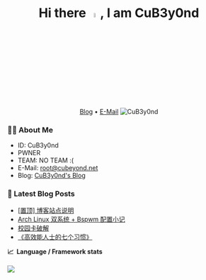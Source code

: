 <h1 align="center" >Hi there <a href="https://www.gautamkrishnar.com/"><img src="https://media.giphy.com/media/hvRJCLFzcasrR4ia7z/giphy.gif" width="5%"></a>, I am CuB3y0nd</h1>

<p align="center">
  <a href="https://www.cubeyond.net/">Blog</a> •
  <a href="mailto:root@cubeyond.net">E-Mail</a>
  <img
    src="https://komarev.com/ghpvc/?username=CuB3y0nd"
    alt="CuB3y0nd"
  />
</p>

<h3 align="left">👨‍💻 About Me</h3>

- ID: CuB3y0nd
- PWNER
- TEAM: NO TEAM :(
- E-Mail: [root@cubeyond.net](mailto:root@cubeyond.net)
- Blog: [CuB3y0nd's Blog](https://www.cubeyond.net/)

<h3 align="left">📝 Latest Blog Posts</h3>

<!-- BLOG-POST-LIST:START -->
- [[置顶] 博客站点说明](https://www.cubeyond.net/announcement-about-my-blog/)
- [Arch Linux 双系统 + Bspwm 配置小记](https://www.cubeyond.net/archlinux-dualboot-and-bspwm-configure/)
- [校园卡破解](https://www.cubeyond.net/ic-card-replay-attack/)
- [《高效能人士的七个习惯》](https://www.cubeyond.net/the-7-habits-of-highly-effective-people/)
<!-- BLOG-POST-LIST:END -->

<summary><b>📈&nbsp;&nbsp;Language&nbsp;/&nbsp;Framework stats</b></summary>
  <br/>
  <a href='https://profile.codersrank.io/user/CuB3y0nd/'>
  <img src='http://cr-skills-chart-widget.azurewebsites.net/api/api?username=CuB3y0nd&padding=30&skills=angular,batchfile,c,C%23,coffeescript,dart,go,html,json,java,javascript,less,mysql,php,pandas,perl,python,reactjs,scss,shell,svelte,swift,typescript,vue'>
</a>
